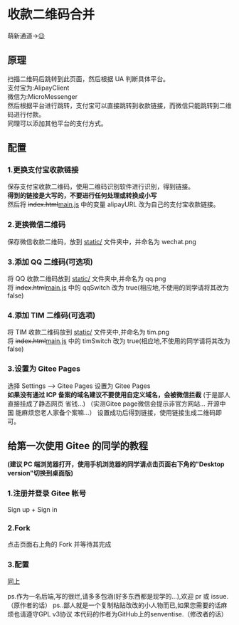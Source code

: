 # 收款二维码合并  
萌新通道->[😉](#给第一次使用Gitee的同学的教程)   
## 原理
扫描二维码后跳转到此页面，然后根据 UA 判断具体平台。  
支付宝为:AlipayClient  
微信为:MicroMessenger  
然后根据平台进行跳转，支付宝可以直接跳转到收款链接，而微信只能跳转到二维码进行付款。  
同理可以添加其他平台的支付方式。  
## 配置
### 1.更换支付宝收款链接  
保存支付宝收款二维码，使用二维码识别软件进行识别，得到链接。  
**得到的链接是大写的，不要进行任何处理或转换成小写**  
然后将 ~~index.html~~[main.js](main.js) 中的变量 alipayURL 改为自己的支付宝收款链接。
### 2.更换微信二维码
保存微信收款二维码，放到 [static/](static/) 文件夹中，并命名为 wechat.png  
### 3.添加 QQ 二维码(可选项)   
将 QQ 收款二维码放到 [static/](static/) 文件夹中,并命名为 qq.png   
将 ~~index.html~~[main.js](main.js) 中的 qqSwitch 改为 true(相应地,不使用的同学请将其改为 false)   
### 4.添加 TIM 二维码(可选项)   
将 TIM 收款二维码放到 [static/](static/) 文件夹中,并命名为 tim.png   
将 ~~index.html~~[main.js](main.js) 中的 timSwitch 改为 true(相应地,不使用的同学请将其改为 false)   
### 3.设置为 Gitee Pages
选择 Settings --> Gitee Pages 设置为 Gitee Pages  
**如果没有通过 ICP 备案的域名建议不要使用自定义域名，会被微信拦截** (于是鄙人直接挂成了静态网页 省钱...) （实测Gitee page微信会提示非官方网站... 开源中国 能麻烦您老人家备个案嘛...）
设置成功后得到链接，使用链接生成二维码即可。   

## 给第一次使用 Gitee 的同学的教程
**(建议 PC 端浏览器打开，使用手机浏览器的同学请点击页面右下角的"Desktop version"切换到桌面版)**
### 1.注册并登录 Gitee 帐号
Sign up + Sign in
### 2.Fork
点击页面右上角的 Fork 并等待其完成
### 3.配置
[同上](#配置)   

ps.作为一名后端,写的很烂,请多多包涵(好多东西都是现学的...),欢迎 pr 或 issue.（原作者的话） 
ps..鄙人就是一个复制粘贴改改的小人物而已,如果您需要的话麻烦也请遵守GPL v3协议 本代码的作者为GitHub上的senventise.（修改者的话）
